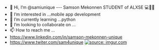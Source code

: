 
- 👋 Hi, I’m @samiunique --- Samson Mekonnen STUDENT of ALXSE 💻👨‍💻
- 👀 I’m interested in ...mobile app development 
- 🌱 I’m currently learning ...python
- 💞️ I’m looking to collaborate on ...
- 📫 How to reach me ...
- https://www.linkedin.com/in/samson-mekonnen-unique
- https://www.twiter.com/sam4unique
<a href="https://imgur.com/yHo1bgF"><img src="https://i.imgur.com/yHo1bgF.jpg" title="source: imgur.com" /></a>
<!---
samiunique/samiunique is a ✨ special ✨ repository because its `README.md` (this file) appears on your GitHub profile.
You can click the Preview link to take a look at your changes.
--->
